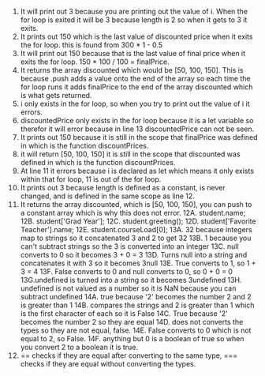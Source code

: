 1. It will print out 3 because you are printing out the value of i. When the for loop is exited it will be 3 because length is 2 so when it gets to 3 it exits.
2. It prints out 150 which is the last value of discounted price when it exits the for loop. this is found from 300 * 1 - 0.5
3. It will print out 150 because that is the last value of final price when it exits the for loop. 150 * 100 / 100 = finalPrice.
4. It returns the array discounted which would be [50, 100, 150]. This is because .push adds a value onto the end of the array so each time the for loop runs it adds finalPrice to the end of the array discounted which is what gets returned.
5. i only exists in the for loop, so when you try to print out the value of i it errors.
6. discountedPrice only exists in the for loop because it is a let variable so therefor it will error because in line 13 discountedPrice can not be seen.
7. It prints out 150 because it is still in the scope that finalPrice was defined in which is the function discountPrices.
8. it will return [50, 100, 150] it is still in the scope that discounted was defined in which is the function discountPrices.
9. At line 11 it errors because i is declared as let which means it only exists within that for loop, 11 is out of the for loop.
10. It prints out 3 because length is defined as a constant, is never changed, and is defined in the same scope as line 12.
11. It returns the array discounted, which is [50, 100, 150], you can push to a constant array which is why this does not error.
12A. student.name;
12B. student['Grad Year'];
12C. student.greeting();
12D. student['Favorite Teacher'].name;
12E. student.courseLoad[0];
13A. 32 because integers map to strings so it concatenated 3 and 2 to get 32
13B. 1 because you can't subtract strings so the 3 is converted into an integer
13C. null converts to 0 so it becomes 3 + 0 = 3
13D. Turns null into a string and concatenates it with 3 so it becomes 3null
13E. True converts to 1, so 1 + 3 = 4
13F. False converts to 0 and null converts to 0, so 0 + 0 = 0
13G.undefined is turned into a string so it becomes 3undefined
13H. undefined is not valued as a number so it is NaN because you can subtract undefined
14A. true because '2' becomes the number 2 and 2 is greater than 1
14B. compares the strings and 2 is greater than 1 which is the first character of each so it is False
14C. True because '2' becomes the number 2 so they are equal
14D. does not converts the types so they are not equal, false.
14E. False converts to 0 which is not equal to 2, so False.
14F. anything but 0 is a boolean of true so when you convert 2 to a boolean it is true.
15. == checks if they are equal after converting to the same type, === checks if they are equal without converting the types.